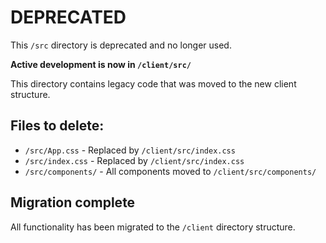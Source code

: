 # DEPRECATED

This `/src` directory is deprecated and no longer used.

**Active development is now in `/client/src/`**

This directory contains legacy code that was moved to the new client structure.

## Files to delete:
- `/src/App.css` - Replaced by `/client/src/index.css`
- `/src/index.css` - Replaced by `/client/src/index.css`
- `/src/components/` - All components moved to `/client/src/components/`

## Migration complete
All functionality has been migrated to the `/client` directory structure.